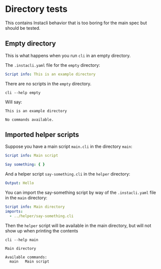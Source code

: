# Directory tests

This contains Instacli behavior that is too boring for the main spec but should be tested.

## Empty directory

This is what happens when you run `cli` in an empty directory.

The `.instacli.yaml` file for the `empty` directory:

```yaml file:empty/.instacli.yaml
Script info: This is an example directory
```

There are no scripts in the `empty` directory.

```commandline cli
cli --help empty
```

Will say:

```output
This is an example directory

No commands available.
```

## Imported helper scripts

Suppose you have a main script `main.cli` in the directory `main`:

```yaml file:main/main.cli
Script info: Main script

Say something: { }
```

And a helper script `say-something.cli` in the `helper` directory:

```yaml file:helper/helper.cli
Output: Hello
```

You can import the say-something script by way of the `.instacli.yaml` file in the `main` directory:

```yaml file:main/.instacli.yaml
Script info: Main directory
imports:
  - ../helper/say-something.cli
```

Then the `helper` script will be available in the main directory, but will not show up when printing the contents

```commandline cli
cli --help main
```

```output
Main directory

Available commands:
  main   Main script
```
